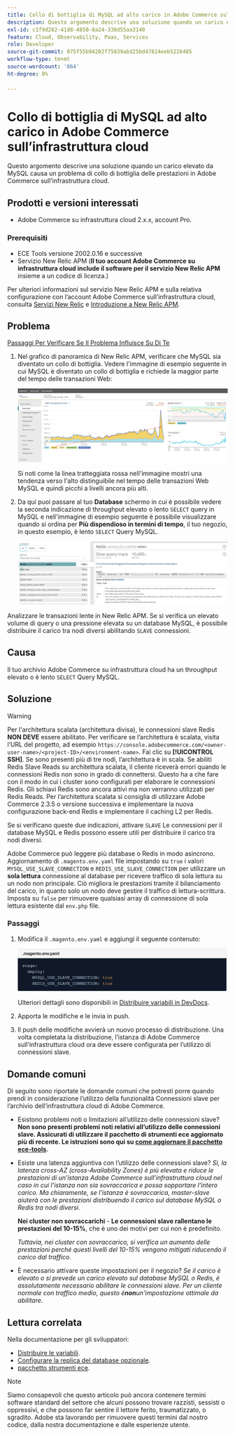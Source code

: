 ```yaml
---
title: Collo di bottiglia di MySQL ad alto carico in Adobe Commerce sull’infrastruttura cloud
description: Questo argomento descrive una soluzione quando un carico elevato da MySQL causa un problema di collo di bottiglia delle prestazioni in Adobe Commerce sull’infrastruttura cloud.
exl-id: c1f9d282-41d8-4850-8a24-336d55aa3140
feature: Cloud, Observability, Paas, Services
role: Developer
source-git-commit: 075f55b94202f75839abd25bd47824eeb5226485
workflow-type: tm+mt
source-wordcount: '864'
ht-degree: 0%

---
```


# Collo di bottiglia di MySQL ad alto carico in Adobe Commerce sull’infrastruttura cloud

Questo argomento descrive una soluzione quando un carico elevato da MySQL causa un problema di collo di bottiglia delle prestazioni in Adobe Commerce sull’infrastruttura cloud.

## Prodotti e versioni interessati

* Adobe Commerce su infrastruttura cloud 2.x.x, account Pro.

### Prerequisiti

* ECE Tools versione 2002.0.16 e successive
* Servizio New Relic APM (**Il tuo account Adobe Commerce su infrastruttura cloud include il software per il servizio New Relic APM** insieme a un codice di licenza.)

Per ulteriori informazioni sul servizio New Relic APM e sulla relativa configurazione con l’account Adobe Commerce sull’infrastruttura cloud, consulta [Servizi New Relic](https://devdocs.magento.com/guides/v2.3/cloud/project/new-relic.html) e [Introduzione a New Relic APM](https://docs.newrelic.com/docs/apm/new-relic-apm/getting-started/introduction-apm/).

## Problema

<u>Passaggi Per Verificare Se Il Problema Influisce Su Di Te</u>

1. Nel grafico di panoramica di New Relic APM, verificare che MySQL sia diventato un collo di bottiglia. Vedere l&#39;immagine di esempio seguente in cui MySQL è diventato un collo di bottiglia e richiede la maggior parte del tempo delle transazioni Web:

   ![KB-372_image002.png](assets/KB-372_image002.png)

   Si noti come la linea tratteggiata rossa nell&#39;immagine mostri una tendenza verso l&#39;alto distinguibile nel tempo delle transazioni Web MySQL e quindi picchi a livelli ancora più alti.
1. Da qui puoi passare al tuo **Database** schermo in cui è possibile vedere la seconda indicazione di throughput elevato o lento `SELECT` query in MySQL e nell&#39;immagine di esempio seguente è possibile visualizzare quando si ordina per **Più dispendioso in termini di tempo**, il tuo negozio, in questo esempio, è lento `SELECT` Query MySQL.

   ![KB-372_image003_BlurredExtension.png](assets/KB-372_image003_BlurredExtension.png)

Analizzare le transazioni lente in New Relic APM. Se si verifica un elevato volume di query o una pressione elevata su un database MySQL, è possibile distribuire il carico tra nodi diversi abilitando `SLAVE` connessioni.

## Causa

Il tuo archivio Adobe Commerce su infrastruttura cloud ha un throughput elevato o è lento `SELECT` Query MySQL.

## Soluzione

>[!WARNING]
>
>Per l&#39;architettura scalata (architettura divisa), le connessioni slave Redis **NON DEVE** essere abilitato. Per verificare se l’architettura è scalata, visita l’URL del progetto, ad esempio `https://console.adobecommerce.com/<owner-user-name>/<project-ID>/<environment-name>`. Fai clic su **[!UICONTROL SSH]**. Se sono presenti più di tre nodi, l’architettura è in scala. Se abiliti Redis Slave Reads su architettura scalata, il cliente riceverà errori quando le connessioni Redis non sono in grado di connettersi. Questo ha a che fare con il modo in cui i cluster sono configurati per elaborare le connessioni Redis. Gli schiavi Redis sono ancora attivi ma non verranno utilizzati per Redis Reads. Per l’architettura scalata si consiglia di utilizzare Adobe Commerce 2.3.5 o versione successiva e implementare la nuova configurazione back-end Redis e implementare il caching L2 per Redis.

Se si verificano queste due indicazioni, attivare `SLAVE` Le connessioni per il database MySQL e Redis possono essere utili per distribuire il carico tra nodi diversi.

Adobe Commerce può leggere più database o Redis in modo asincrono. Aggiornamento di `.magento.env.yaml` file impostando su `true` i valori `MYSQL_USE_SLAVE_CONNECTION` e `REDIS_USE_SLAVE_CONNECTION` per utilizzare un **sola lettura** connessione al database per ricevere traffico di sola lettura su un nodo non principale. Ciò migliora le prestazioni tramite il bilanciamento del carico, in quanto solo un nodo deve gestire il traffico di lettura-scrittura. Imposta su `false` per rimuovere qualsiasi array di connessione di sola lettura esistente dal `env.php` file.

### Passaggi

1. Modifica il `.magento.env.yaml` e aggiungi il seguente contenuto:

   ![KB-372_image004.png](assets/KB-372_image004.png)

   Ulteriori dettagli sono disponibili in [Distribuire variabili in DevDocs](https://devdocs.magento.com/cloud/env/variables-deploy.html#mysql_use_slave_connection).

1. Apporta le modifiche e le invia in push.
1. Il push delle modifiche avvierà un nuovo processo di distribuzione. Una volta completata la distribuzione, l’istanza di Adobe Commerce sull’infrastruttura cloud ora deve essere configurata per l’utilizzo di connessioni slave.

## Domande comuni

Di seguito sono riportate le domande comuni che potresti porre quando prendi in considerazione l’utilizzo della funzionalità Connessioni slave per l’archivio dell’infrastruttura cloud di Adobe Commerce.

* Esistono problemi noti o limitazioni all’utilizzo delle connessioni slave? **Non sono presenti problemi noti relativi all’utilizzo delle connessioni slave. Assicurati di utilizzare il pacchetto di strumenti ece aggiornato più di recente. Le istruzioni sono qui su [come aggiornare il pacchetto ece-tools](https://devdocs.magento.com/cloud/project/ece-tools-update.html).**
* Esiste una latenza aggiuntiva con l’utilizzo delle connessioni slave? *Sì, la latenza cross-AZ (cross-Availability Zones) è più elevata e riduce le prestazioni di un’istanza Adobe Commerce sull’infrastruttura cloud nel caso in cui l’istanza non sia sovraccarica e possa sopportare l’intero carico. Ma chiaramente, se l&#39;istanza è sovraccarica, master-slave aiuterà con le prestazioni distribuendo il carico sul database MySQL o Redis tra nodi diversi.*

  **Nei cluster non sovraccarichi** -  **Le connessioni slave rallentano le prestazioni del 10-15%**, che è uno dei motivi per cui non è predefinito.

  *Tuttavia, nei cluster con sovraccarico, si verifica un aumento delle prestazioni perché questi livelli del 10-15% vengono mitigati riducendo il carico dal traffico.*
* È necessario attivare queste impostazioni per il negozio? *Se il carico è elevato o si prevede un carico elevato sul database MySQL o Redis, è assolutamente necessario abilitare le connessioni slave. Per un cliente normale con traffico medio, questo è&#x200B;**non**un&#39;impostazione ottimale da abilitare.*

## Lettura correlata

Nella documentazione per gli sviluppatori:

* [Distribuire le variabili](https://devdocs.magento.com/cloud/env/variables-deploy.html).
* [Configurare la replica del database opzionale](https://devdocs.magento.com/guides/v2.3/config-guide/multi-master/multi-master_slavedb.html).
* [pacchetto strumenti ece](https://devdocs.magento.com/cloud/reference/ece-tools-reference.html).

>[!NOTE]
>
>Siamo consapevoli che questo articolo può ancora contenere termini software standard del settore che alcuni possono trovare razzisti, sessisti o oppressivi, e che possono far sentire il lettore ferito, traumatizzato, o sgradito. Adobe sta lavorando per rimuovere questi termini dal nostro codice, dalla nostra documentazione e dalle esperienze utente.
